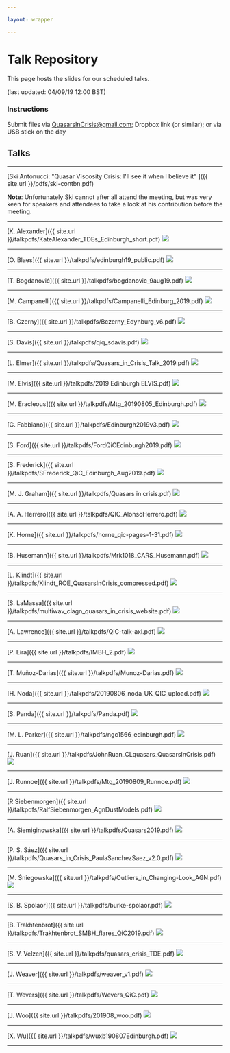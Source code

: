 ```yaml
---

layout: wrapper

---
```


# Talk Repository

This page hosts the slides for our scheduled talks.

(last updated: 04/09/19 12:00 BST)

### Instructions

Submit files via [QuasarsInCrisis@gmail.com](mailto:quasarsincrisis@gmail.com); Dropbox link (or similar); or via USB stick on the day

## Talks

---

[Ski Antonucci: "Quasar Viscosity Crisis: I'll see it when I believe it" ]({{ site.url }}/pdfs/ski-contbn.pdf)  

**Note**: Unfortunately Ski cannot after all attend the meeting, but was very keen for speakers and attendees to take a look at his contribution before the meeting.

---

[K. Alexander]({{ site.url }}/talkpdfs/KateAlexander_TDEs_Edinburgh_short.pdf)
<image src="{{ site.url }}/talkpngs/KateAlexander_TDEs_Edinburgh_short.png" />

---

[O. Blaes]({{ site.url }}/talkpdfs/edinburgh19_public.pdf)
<image src="{{ site.url }}/talkpngs/edinburgh19_public.png" />

---

[T. Bogdanović]({{ site.url }}/talkpdfs/bogdanovic_9aug19.pdf)
<image src="{{ site.url }}/talkpngs/bogdanovic_9aug19.png" />

---

[M. Campanelli]({{ site.url }}/talkpdfs/Campanelli_Edinburg_2019.pdf)
<image src="{{ site.url }}/talkpngs/Campanelli_Edinburg_2019.png" />

---

[B. Czerny]({{ site.url }}/talkpdfs/Bczerny_Edynburg_v6.pdf)
<image src="{{ site.url }}/talkpngs/Bczerny_Edynburg_v6.png" />

---

[S. Davis]({{ site.url }}/talkpdfs/qiq_sdavis.pdf)
<image src="{{ site.url }}/talkpngs/qiq_sdavis.png" />

---

[L. Elmer]({{ site.url }}/talkpdfs/Quasars_in_Crisis_Talk_2019.pdf)
<image src="{{ site.url }}/talkpngs/Quasars_in_Crisis_Talk_2019.png" />

---

[M. Elvis]({{ site.url }}/talkpdfs/2019 Edinburgh ELVIS.pdf)
<image src="{{ site.url }}/talkpngs/2019 Edinburgh ELVIS.png" />

---

[M. Eracleous]({{ site.url }}/talkpdfs/Mtg_20190805_Edinburgh.pdf)
<image src="{{ site.url }}/talkpngs/Mtg_20190805_Edinburgh.png" />

---

[G. Fabbiano]({{ site.url }}/talkpdfs/Edinburgh2019v3.pdf)
<image src="{{ site.url }}/talkpngs/Edinburgh2019v3.png" />

---

[S. Ford]({{ site.url }}/talkpdfs/FordQiCEdinburgh2019.pdf)
<image src="{{ site.url }}/talkpngs/FordQiCEdinburgh2019.png" />

---

[S. Frederick]({{ site.url }}/talkpdfs/SFrederick_QiC_Edinburgh_Aug2019.pdf)
<image src="{{ site.url }}/talkpngs/SFrederick_QiC_Edinburgh_Aug2019.png" />

---

[M. J. Graham]({{ site.url }}/talkpdfs/Quasars in crisis.pdf)
<image src="{{ site.url }}/talkpngs/Quasars in crisis.png" />

---

[A. A. Herrero]({{ site.url }}/talkpdfs/QIC_AlonsoHerrero.pdf)
<image src="{{ site.url }}/talkpngs/QIC_AlonsoHerrero.png" />

---

[K. Horne]({{ site.url }}/talkpdfs/horne_qic-pages-1-31.pdf)
<image src="{{ site.url }}/talkpngs/horne_qic-pages-1-31.png" />

---

[B. Husemann]({{ site.url }}/talkpdfs/Mrk1018_CARS_Husemann.pdf)
<image src="{{ site.url }}/talkpngs/Mrk1018_CARS_Husemann.png" />

---

[L. Klindt]({{ site.url }}/talkpdfs/Klindt_ROE_QuasarsInCrisis_compressed.pdf)
<image src="{{ site.url }}/talkpngs/Klindt_ROE_QuasarsInCrisis.png" />

---

[S. LaMassa]({{ site.url }}/talkpdfs/multiwav_clagn_quasars_in_crisis_website.pdf)
<image src="{{ site.url }}/talkpngs/multiwav_clagn_quasars_in_crisis_website.png" />

---

[A. Lawrence]({{ site.url }}/talkpdfs/QiC-talk-axl.pdf)
<image src="{{ site.url }}/talkpngs/QiC-talk-axl.png" />

---

[P. Lira]({{ site.url }}/talkpdfs/IMBH_2.pdf)
<image src="{{ site.url }}/talkpngs/IMBH_2.png" />

---

[T. Muñoz-Darias]({{ site.url }}/talkpdfs/Munoz-Darias.pdf)
<image src="{{ site.url }}/talkpngs/Munoz-Darias.png" />

---

[H. Noda]({{ site.url }}/talkpdfs/20190806_noda_UK_QIC_upload.pdf)
<image src="{{ site.url }}/talkpngs/20190806_noda_UK_QIC_upload.png" />

---

[S. Panda]({{ site.url }}/talkpdfs/Panda.pdf)
<image src="{{ site.url }}/talkpngs/Panda.png" />

---

[M. L. Parker]({{ site.url }}/talkpdfs/ngc1566_edinburgh.pdf)
<image src="{{ site.url }}/talkpngs/ngc1566_edinburgh.png" />

---

[J. Ruan]({{ site.url }}/talkpdfs/JohnRuan_CLquasars_QuasarsInCrisis.pdf)
<image src="{{ site.url }}/talkpngs/JohnRuan_CLquasars_QuasarsInCrisis.png" />

---

[J. Runnoe]({{ site.url }}/talkpdfs/Mtg_20190809_Runnoe.pdf)
<image src="{{ site.url }}/talkpngs/Mtg_20190809_Runnoe.png" />

---

[R Siebenmorgen]({{ site.url }}/talkpdfs/RalfSiebenmorgen_AgnDustModels.pdf)
<image src="{{ site.url }}/talkpngs/RalfSiebenmorgen_AgnDustModels.png" />

---

[A. Siemiginowska]({{ site.url }}/talkpdfs/Quasars2019.pdf)
<image src="{{ site.url }}/talkpngs/Quasars2019.png" />

---

[P. S. Sáez]({{ site.url }}/talkpdfs/Quasars_in_Crisis_PaulaSanchezSaez_v2.0.pdf)
<image src="{{ site.url }}/talkpngs/Quasars_in_Crisis_PaulaSanchezSaez_v2.0.png" />

---

[M. Śniegowska]({{ site.url }}/talkpdfs/Outliers_in_Changing-Look_AGN.pdf)
<image src="{{ site.url }}/talkpngs/Outliers_in_Changing-Look_AGN.png" />

---

[S. B. Spolaor]({{ site.url }}/talkpdfs/burke-spolaor.pdf)
<image src="{{ site.url }}/talkpngs/burke-spolaor.png" />

---

[B. Trakhtenbrot]({{ site.url }}/talkpdfs/Trakhtenbrot_SMBH_flares_QiC2019.pdf)
<image src="{{ site.url }}/talkpngs/Trakhtenbrot_SMBH_flares_QiC2019.png" />

---

[S. V. Velzen]({{ site.url }}/talkpdfs/quasars_crisis_TDE.pdf)
<image src="{{ site.url }}/talkpngs/quasars_crisis_TDE.png" />

---

[J. Weaver]({{ site.url }}/talkpdfs/weaver_v1.pdf)
<image src="{{ site.url }}/talkpngs/weaver_v1.png" />

---

[T. Wevers]({{ site.url }}/talkpdfs/Wevers_QiC.pdf)
<image src="{{ site.url }}/talkpngs/Wevers_QiC.png" />

---

[J. Woo]({{ site.url }}/talkpdfs/201908_woo.pdf)
<image src="{{ site.url }}/talkpngs/201908_woo.png" />

---

[X. Wu]({{ site.url }}/talkpdfs/wuxb190807Edinburgh.pdf)
<image src="{{ site.url }}/talkpngs/wuxb190807Edinburgh.png" />

---
